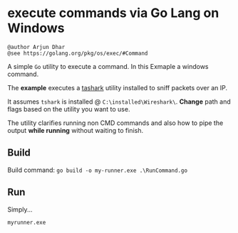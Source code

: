 # execute commands via Go Lang on Windows

```
@author Arjun Dhar
@see https://golang.org/pkg/os/exec/#Command
```

A simple `Go` utility to execute a command. In this Exmaple a windows command.<br />

The **example** executes a [tashark](https://www.wireshark.org/docs/man-pages/tshark.html) utility installed to sniff packets over an IP.<br />

It assumes `tshark` is installed @ `C:\installed\Wireshark\`. **Change** path and flags based on the utility you want to use.

The utility clarifies running non CMD commands and also how to pipe the output **while running** without waiting to finish.

## Build
Build command: `go build -o my-runner.exe .\RunCommand.go`

## Run
Simply...

`myrunner.exe`

